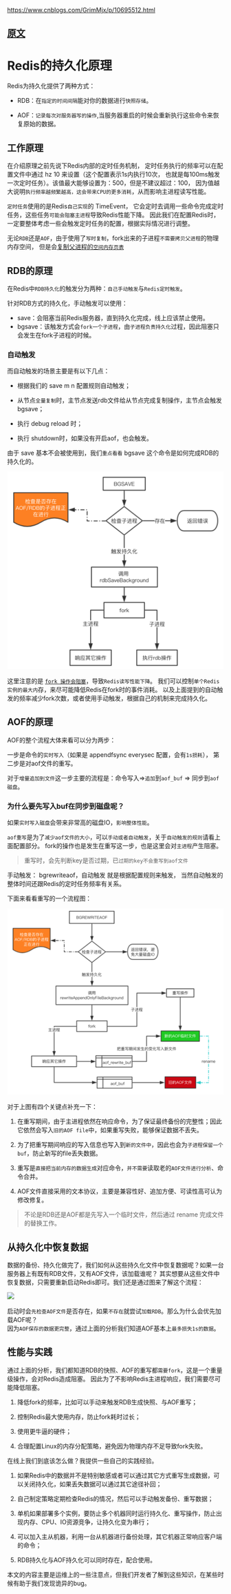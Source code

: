 
<https://www.cnblogs.com/GrimMjx/p/10695512.html>

## [原文](https://juejin.im/post/5b70dfcf518825610f1f5c16)

# Redis的持久化原理

Redis为持久化提供了两种方式：

- RDB：在`指定的时间间隔`能对你的数据进行`快照存储`。

- AOF：`记录每次对服务器写的操作`,当服务器重启的时候会重新执行这些命令来恢复原始的数据。

## 工作原理

在介绍原理之前先说下Redis内部的定时任务机制，
定时任务执行的频率可以在配置文件中通过 hz 10 来设置（这个配置表示1s内执行10次，
也就是每100ms触发一次定时任务）。该值最大能够设置为：500，但是不建议超过：100，
因为值越大说明`执行频率越频繁越高，这会带来CPU的更多消耗`，从而影响主进程读写性能。

`定时任务`使用的是Redis`自己实现`的 TimeEvent，
它会定时去调用一些命令完成定时任务，这些任务`可能会阻塞主进程`导致Redis性能下降。
因此我们在配置Redis时，一定要整体考虑一些会触发定时任务的配置，根据实际情况进行调整。

无论`RDB`还是`AOF`，由于使用了`写时复制`，fork出来的子进程`不需要拷贝父进程`的物理内存空间，
但是会[复制父进程的`空间内存页表`](10、复制父进程的空间内存页表可能出现问题.md)

## RDB的原理

在Redis中`RDB持久化`的触发分为两种：`自己手动触发`与`Redis定时触发`。

针对RDB方式的持久化，手动触发可以使用：

- save：会阻塞当前Redis服务器，直到持久化完成，线上应该禁止使用。
- bgsave：该触发方式会`fork一个子进程`，由`子进程负责持久化`过程，因此阻塞只会发生在fork子进程的时候。

### 自动触发
而自动触发的场景主要是有以下几点：

- 根据我们的 save m n 配置规则自动触发；

- 从节点`全量复制`时，主节点发送rdb文件给从节点完成复制操作，主节点会触发 bgsave；

- 执行 debug reload 时；

- 执行  shutdown时，如果没有开启aof，也会触发。

由于 save 基本不会被使用到，我们`重点看看` bgsave 这个命令是如何完成RDB的持久化的。

![](../../images/redis/RDB.png)

这里注意的是 [`fork 操作会阻塞`](04、fork%20操作会阻塞引起问题.md)，导致`Redis读写性能下降`。
我们可以控制`单个Redis实例的最大内`存，来尽可能降低Redis在fork时的事件消耗。
以及上面提到的自动触发的频率减少fork次数，或者使用手动触发，根据自己的机制来完成持久化。

## AOF的原理
AOF的整个流程大体来看可以分为两步：  

一步是命令的`实时写入`（如果是 appendfsync everysec 配置，会有`1s损耗`），
第二步是对aof文件的重写。

对于`增量追加到文件`这一步主要的流程是：命令写入=>`追加`到`aof_buf` => 同步到`aof磁盘`。

### 为什么要先写入buf在同步到磁盘呢？
如果`实时写入磁盘`会带来非常高的磁盘IO，`影响整体性能`。

`aof重写`是为了`减少aof文件的大小`，可以`手动或者自动触发`，关于`自动触发的规则`请看上面配置部分。
fork的操作也是发生在重写这一步，也是这里会对`主进程`产生阻塞。
> 重写时，会先判断key是否过期，已`过期的key不会重写到aof文件`

手动触发： bgrewriteaof，自动触发 就是根据配置规则来触发，
当然自动触发的整体时间还跟Redis的定时任务频率有关系。

下面来看看重写的一个流程图：

![](../../images/redis/AOF.png)

对于上图有四个关键点补充一下：

1. 在重写期间，由于主进程依然在响应命令，为了保证最终备份的完整性；因此它依然会写入`旧的AOF file`中，如果重写失败，能够保证数据不丢失。

2. 为了把重写期间响应的写入信息也写入到`新的文件中`，因此也会为`子进程保留一个buf`，防止新写的file丢失数据。

3. 重写是`直接把当前内存的数据生成`对应命令，`并不需要`读取老的`AOF文件进行分析`、命令合并。

4. AOF文件直接采用的文本协议，主要是兼容性好、追加方便、可读性高可认为修改修复。


> 不论是RDB还是AOF都是先写入一个临时文件，然后通过 rename 完成文件的替换工作。

## 从持久化中恢复数据
数据的备份、持久化做完了，我们如何从这些持久化文件中恢复数据呢？如果一台服务器上有既有RDB文件，又有AOF文件，该加载谁呢？
其实想要从这些文件中恢复数据，只需要重新启动Redis即可。我们还是通过图来了解这个流程：

![](../../../../images/redis/recovery_AOF_RDB.PNG)

启动时会`先检查AOF文件`是否存在，如果`不存在`就尝试`加载RDB`。那么为什么会优先加载AOF呢？   
因为`AOF保存的数据更完整`，通过上面的分析我们知道AOF基本上`最多损失1s的数据`。

## 性能与实践
通过上面的分析，我们都知道RDB的快照、AOF的重写都`需要fork`，这是一个重量级操作，会对Redis造成阻塞。
因此为了不影响Redis主进程响应，我们需要尽可能降低阻塞。

1. 降低fork的频率，比如可以手动来触发RDB生成快照、与AOF重写；

2. 控制Redis最大使用内存，防止fork耗时过长；

3. 使用更牛逼的硬件；

4. 合理配置Linux的内存分配策略，避免因为物理内存不足导致fork失败。

在线上我们到底该怎么做？我提供一些自己的实践经验。

1. 如果Redis中的数据并不是特别敏感或者可以通过其它方式重写生成数据，可以关闭持久化，如果丢失数据可以通过其它途径补回；

2. 自己制定策略定期检查Redis的情况，然后可以手动触发备份、重写数据；

3. 单机如果部署多个实例，要防止多个机器同时运行持久化、重写操作，防止出现内存、CPU、IO资源竞争，让持久化变为串行；

4. 可以加入主从机器，利用一台从机器进行备份处理，其它机器正常响应客户端的命令；

5. RDB持久化与AOF持久化可以同时存在，配合使用。

本文的内容主要是运维上的一些注意点，但我们开发者了解到这些知识，在某些时候有助于我们发现诡异的bug。
